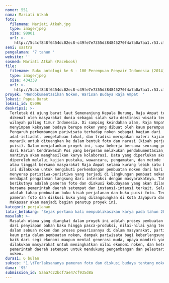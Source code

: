 ```yaml
---
nomor: 551
nama: Mariati Atkah
foto:
  filename: Mariati Atkah.jpg
  type: image/jpeg
  size: 98901
  url: >-
    http://5c4cf848f6454dc02ec8-c49fe7e7355d384845270f4a7a0a7aa1.r53.cf2.rackcdn.com/81793011-bec0-41cb-bfff-9e3b5ca59cae/Mariati%20Atkah.jpg
seni: sastra
pengalaman: '7 tahun '
website: ''
sosmed: Mariati Atkah (Facebook)
file:
  filename: Buku antologi ke 6 - 100 Perempuan Penyair Indonesia (2014).jpg
  type: image/jpeg
  size: 434338
  url: >-
    http://5c4cf848f6454dc02ec8-c49fe7e7355d384845270f4a7a0a7aa1.r53.cf2.rackcdn.com/89ab9be2-7161-4a70-be27-000fe6ec96d5/Buku%20antologi%20ke%206%20-%20100%20Perempuan%20Penyair%20Indonesia%20(2014).jpg
proyek: 'Mendokumentasikan Noken, Warisan Budaya Raja Ampat  '
lokasi: Papua Barat
lokasi_id: Q5096
deskripsi: >-
  Terletak di ujung barat laut Semenanjung Kepala Burung, Raja Ampat telah
  dikenal oleh masyarakat dunia sebagai salah satu destinasi wisata terbaik di
  wilayah paling timur Indonesia. Di samping keindahan alam, Raja Ampat
  menyimpan kekayaan budaya berupa noken yang dibuat oleh kaum perempuan.
  Pengaruh perkembangan pariwisata terhadap noken sebagai bagian dari
  adat-istiadat, pengetahuan lokal, dan tradisi merupakan materi kajian yang
  menarik untuk dituangkan ke dalam bentuk foto dan narasi (kisah perjalanan dan
  puisi). Dalam menjalankan proyek ini, saya bekerja bersama seorang pewarta
  dari Harian Cendrawasih Pos yang berperan melakukan pendokumentasian, sehingga
  nantinya akan menghasilkan karya kolaborasi. Data yang diperlukan akan
  diperoleh melalui kajian pustaka, wawancara, pengamatan, dan metode ‘live in’
  atau tinggal bersama masyarakat Raja Ampat selama kurang lebih satu bulan. Hal
  ini dilakukan untuk mengikuti perkembangan pembuatan noken dari hari ke hari,
  menyerap peristiwa-peristiwa yang terjadi di lingkungan pembuat noken, dan
  mendapat pengalaman langsung dari interaksi dengan masyarakatnya. Tahap
  berikutnya adalah pameran foto dan diskusi kebudayaan yang akan dilangsungkan
  bersama pemerintah daerah setempat dan instansi-intansi terkait. Selanjutnya
  adalah tahap pembuatan buku kisah perjalanan dan buku puisi-foto. Terakhir,
  pameran foto dan diskusi buku yang dilangsungkan di Kota Jayapura dan Kota
  Makassar akan menjadi bagian penutup proyek ini.
kategori: perjalanan
latar_belakang: "Sejak pertama kali mempublikasikan karya pada tahun 2011,  sampai saat ini saya belum memiliki satu buku yang ditulis sendiri. Berbagai hambatan selalu menghalangi. Mulai dari kesibukan sehari-hari sehingga tidak bisa fokus menulis, kekurangan ide, sampai pada kendala minimnya biaya untuk menerbitkan buku tunggal. Hingga kemudian saya mendapat informasi tentang Hibah Cipta Media yang memungkinkan saya untuk mewujudkan karya yang saya cita-citakan.\r\nMelalui jaringan pertemanan di media sosial dengan Elfira Halifa, seorang wartawan dari Harian Cenderawasih Pos di Papua, saya kemudian mencari informasi tentang tema dan daerah yang bisa menjadi lokasi penggalian ide untuk menulis. Ia memberikan beberapa alternatif pilihan yang pada akhirnya jatuh kepada noken di kabupaten Raja Ampat. \r\nNoken dipilih karena ia merupakan sebentuk praktik kebudayaan dan pengetahuan yang bersandar pada nilai-nilai masyarakat Raja Ampat untuk diwariskan kepada generasi penerusnya. Noken mengandung pula unsur seni yang menjadi ekspresi artisik para perempuan di wilayah tersebut. Saya dan Elfira akan melakukan pengkajian secara sederhana untuk menggali kearifan lokal yang dapat digunakan untuk pengembangan noken di masa depan. \r\nHibah Cipta Media ini sekaligus membuka kesempatan bagi kami untuk memperluas wawasan tentang kebudayaan dan nilai-nilai yang dimiliki oleh perempuan Raja Ampat yang barangkali berbeda dengan budaya yang kami miliki."
masalah: >-
  Masalah utama yang diangkat dalam proyek ini adalah proses pembuatan noken
  dari penyiapan bahan baku hingga pasca-produksi, nilai-nilai yang terkandung
  dalam sebuah noken dan proses pewarisannya di dalam masyarakat, partisipasi
  kaum pria dalam pembuatan noken, dampak pariwisata bagi keberlangsungan noken
  baik dari segi ekonomi maupun mental generasi muda, upaya mandiri yang
  dilakukan masyarakat untuk meningkatkan nilai ekonomi noken, dan keterlibatan
  pemerintah daerah setempat untuk mendukung pengambangan dan pelestarian
  noken.  
durasi: 6 bulan
sukses: "1.\tTerlaksananya pameran foto dan diskusi budaya tentang noken Raja Ampat yang melibatkan instansi-instansi terkait.\r\n2.\tTerbit satu buku kisah perjalanan dan satu buku puisi-foto yang dapat dimanfaatkan sebagai media kampanye budaya lokal. \r\n3.\tTerselenggaranya launching buku dan diskusi terbuka di kota-kota yang berbeda.\r\n4.\tPembagian buku kepada rumah baca dan perpustakaan sekolah di berbagai wilayah Indonesia sebagai upaya mendukung pendidikan dan penguatan karakter bangsa. \r\n5.\tPublikasi kegiatan di media lokal."
dana: '95'
submission_id: 5aaa7c22bcf7ae47cf935d8a
---
```

